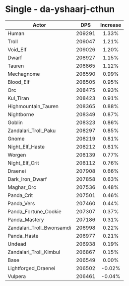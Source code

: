 # Single - da-yshaarj-cthun
| Actor | DPS | Increase |
|---|:---:|:---:|
|Human|209291|1.33%|
|Troll|209047|1.21%|
|Void_Elf|209026|1.20%|
|Dwarf|208927|1.15%|
|Tauren|208865|1.12%|
|Mechagnome|208590|0.99%|
|Blood_Elf|208505|0.95%|
|Orc|208475|0.93%|
|Kul_Tiran|208423|0.91%|
|Highmountain_Tauren|208365|0.88%|
|Nightborne|208349|0.87%|
|Goblin|208323|0.86%|
|Zandalari_Troll_Paku|208297|0.85%|
|Gnome|208219|0.81%|
|Night_Elf_Haste|208212|0.81%|
|Worgen|208139|0.77%|
|Night_Elf_Crit|208112|0.76%|
|Draenei|207908|0.66%|
|Dark_Iron_Dwarf|207858|0.63%|
|Maghar_Orc|207536|0.48%|
|Panda_Crit|207501|0.46%|
|Panda_Vers|207460|0.44%|
|Panda_Fortune_Cookie|207307|0.37%|
|Panda_Mastery|207186|0.31%|
|Zandalari_Troll_Bwonsamdi|206998|0.22%|
|Panda_Haste|206977|0.21%|
|Undead|206938|0.19%|
|Zandalari_Troll_Kimbul|206867|0.15%|
|Base|206549|0.00%|
|Lightforged_Draenei|206502|-0.02%|
|Vulpera|206461|-0.04%|
